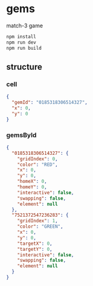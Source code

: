 # gems

match-3 game

```bash
npm install
npm run dev
npm run build
```

## structure

### cell

```json
{
  "gemId": "0185318306514327",
  "x": 0,
  "y": 0
}
```

### gemsById

```json
{
  "0185318306514327": {
    "gridIndex": 0,
    "color": "RED",
    "x": 0,
    "y": 0,
    "homeX": 0,
    "homeY": 0,
    "interactive": false,
    "swapping": false,
    "element": null
  },
  "7521372547236283": {
    "gridIndex": 1,
    "color": "GREEN",
    "x": 0,
    "y": 0,
    "targetX": 0,
    "targetY": 0,
    "interactive": false,
    "swapping": false,
    "element": null
  }
}
```
